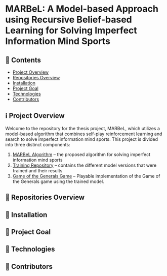 # MARBeL: A Model-based Approach using Recursive Belief-based Learning for Solving Imperfect Information Mind Sports
## 📑 Contents

- [Project Overview](#-project-overview)
- [Repositories Overview](#-repositories-overview)
- [Installation](#-installation)
- [Project Goal](#-project-goal)
- [Technologies](#-technologies)
- [Contributors](#-contributors)
## ℹ️ Project Overview
Welcome to the repository for the thesis project, MARBeL, which utilizes a model-based algorithm that combines self-play reinforcement learning and search to solve imperfect information
mind sports. This project is divided into three distinct components:
1. [MARBeL Algorithm](https://github.com/Thesis-GOTG/MARBeL) – the proposed algorithm for solving imperfect information mind sports
2. [Training Repository](https://github.com/Thesis-GOTG/training) – contains the different model versions that were trained and their results
3. [Game of the Generals Game](https://github.com/Thesis-GOTG/gog) – Playable implementation of the Game of the Generals game using the trained model.


## 📁 Repositories Overview
## 📁 Installation
## 📁 Project Goal
## 📁 Technologies
## 📁 Contributors

